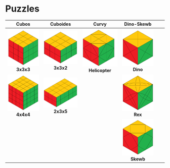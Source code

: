 # Puzzles

|Cubos|Cuboides|Curvy|Dino-Skewb|||
|---|---|---|---|---|---|
|[<img src = "./img/3x3x3.png" width = 150>](./Cubos/3x3x3/README.md)**<div align="center">3x3x3</div>**|[<img src = "./img/3x3x2.png" width = 150>](./Cuboides/3x3x2/README.md)**<div align="center">3x3x2</div>**|[<img src = "./img/helicopter.png" width = 150>](./Curvy/Helicopter/README.md)**<div align="center">Helicopter</div>**|[<img src = "./img/dino.png" width = 150>](./Dino-Skewb/Dino/README.md)**<div align="center">Dino</div>**|||
|[<img src = "./img/4x4x4.png" width = 150>](./Cubos/4x4x4/README.md)**<div align="center">4x4x4</div>**|[<img src = "./img/2x3x5.png" width = 150>](./Cuboides/2x3x5/README.md)**<div align="center">2x3x5</div>**||[<img src = "./img/rex.png" width = 150>](./Dino-Skewb/Rex/README.md)**<div align="center">Rex</div>**|||
||||[<img src = "./img/skewb.png" width = 150>](./Dino-Skewb/Skewb/README.md)**<div align="center">Skewb</div>**|||
